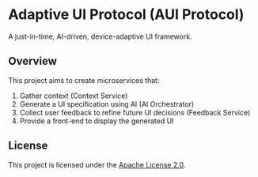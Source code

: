 # Adaptive UI Protocol (AUI Protocol)

A just-in-time, AI-driven, device-adaptive UI framework.  

## Overview
This project aims to create microservices that:
1. Gather context (Context Service)
2. Generate a UI specification using AI (AI Orchestrator)
3. Collect user feedback to refine future UI decisions (Feedback Service)
4. Provide a front-end to display the generated UI

## License
This project is licensed under the [Apache License 2.0](./LICENSE).
